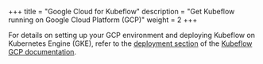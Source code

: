 +++
title = "Google Cloud for Kubeflow"
description = "Get Kubeflow running on Google Cloud Platform (GCP)"
weight = 2
+++

For details on setting up your GCP
environment and deploying Kubeflow on Kubernetes Engine (GKE),
refer to the [deployment section](/docs/gke/deploy/) of the
[Kubeflow GCP documentation](/docs/gke/).


